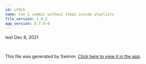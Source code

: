 ```yaml
---
id: uf9ih
name: Can I commit without steps inside playlists
file_version: 1.0.2
app_version: 0.7.0-0
---
```


<!-- Intro - Do not remove this comment -->
test Dec 8, 2021

<br/>

This file was generated by Swimm. [Click here to view it in the app](https://swimm-web-app.web.app/repos/Z2l0aHViJTNBJTNBY292aWRwYXNzJTNBJTNBc2h1anV1dQ==/docs/uf9ih).